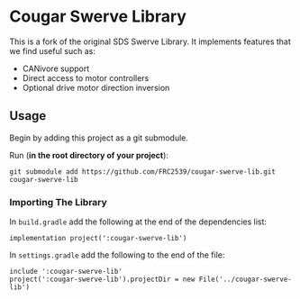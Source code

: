# Cougar Swerve Library

This is a fork of the original SDS Swerve Library. It implements features that we find useful such as:

- CANivore support
- Direct access to motor controllers
- Optional drive motor direction inversion

## Usage

Begin by adding this project as a git submodule.

Run (**in the root directory of your project**):

`git submodule add https://github.com/FRC2539/cougar-swerve-lib.git cougar-swerve-lib`

### Importing The Library

In `build.gradle` add the following at the end of the dependencies list:

```
implementation project(':cougar-swerve-lib')
```

In `settings.gradle` add the following to the end of the file:

```
include ':cougar-swerve-lib'
project(':cougar-swerve-lib').projectDir = new File('../cougar-swerve-lib')
```